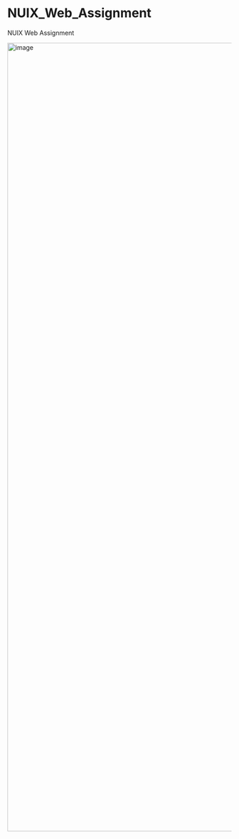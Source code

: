 # NUIX_Web_Assignment
NUIX Web Assignment


<img width="1773" alt="image" src="https://github.com/RoshanJainAutomation/NUIX_Web_Assignment/assets/38373968/bf27f2a0-1aa9-470f-ade8-c24517278c8a">
